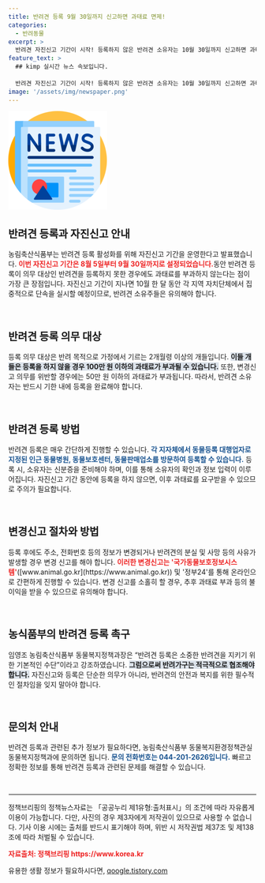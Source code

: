 ```yaml
---
title: 반려견 등록 9월 30일까지 신고하면 과태료 면제!
categories:
  - 반려동물
excerpt: >
  반려견 자진신고 기간이 시작! 등록하지 않은 반려견 소유자는 10월 30일까지 신고하면 과태료 면제. 반려견 보호의 첫걸음, 지금 바로 등록하세요!
feature_text: >
  ## kimp 실시간 뉴스 속보입니다.

  반려견 자진신고 기간이 시작! 등록하지 않은 반려견 소유자는 10월 30일까지 신고하면 과태료 면제. 반려견 보호의 첫걸음, 지금 바로 등록하세요!
image: '/assets/img/newspaper.png'
---
```


<p><img src="/assets/img/newspaper.png" alt="kimplant 속보" /></p>

<h2 data-ke-size="size26">반려견 등록과 자진신고 안내</h2>

<p data-ke-size="size16">농림축산식품부는 반려견 등록 활성화를 위해 자진신고 기간을 운영한다고 발표했습니다. <b><span style="color: #ee2323;">이번 자진신고 기간은 8월 5일부터 9월 30일까지로 설정되었습니다.</span></b>동안 반려견 등록이 의무 대상인 반려견을 등록하지 못한 경우에도 과태료를 부과하지 않는다는 점이 가장 큰 장점입니다. 자진신고 기간이 지나면 10월 한 달 동안 각 지역 자치단체에서 집중적으로 단속을 실시할 예정이므로, 반려견 소유주들은 유의해야 합니다.</p>

<p data-ke-size="size16">&nbsp;</p>

<h2 data-ke-size="size26">반려견 등록 의무 대상</h2>

<p data-ke-size="size16">등록 의무 대상은 반려 목적으로 가정에서 기르는 2개월령 이상의 개들입니다. <b><span style="background-color: #21538527;">이들 개들은 등록을 하지 않을 경우 100만 원 이하의 과태료가 부과될 수 있습니다.</span></b> 또한, 변경신고 의무를 위반할 경우에는 50만 원 이하의 과태료가 부과됩니다. 따라서, 반려견 소유자는 반드시 기한 내에 등록을 완료해야 합니다.</p>

<p data-ke-size="size16">&nbsp;</p>

<h2 data-ke-size="size26">반려견 등록 방법</h2>

<p data-ke-size="size16">반려견 등록은 매우 간단하게 진행할 수 있습니다. <b><span style="color: #1a5490;">각 지자체에서 동물등록 대행업자로 지정된 인근 동물병원, 동물보호센터, 동물판매업소를 방문하여 등록할 수 있습니다.</span></b> 등록 시, 소유자는 신분증을 준비해야 하며, 이를 통해 소유자의 확인과 정보 입력이 이루어집니다. 자진신고 기간 동안에 등록을 하지 않으면, 이후 과태료를 요구받을 수 있으므로 주의가 필요합니다.</p>

<p data-ke-size="size16">&nbsp;</p>

<h2 data-ke-size="size26">변경신고 절차와 방법</h2>

<p data-ke-size="size16">등록 후에도 주소, 전화번호 등의 정보가 변경되거나 반려견의 분실 및 사망 등의 사유가 발생할 경우 변경 신고를 해야 합니다. <b><span style="color: #ee2323;">이러한 변경신고는 '국가동물보호정보시스템'</span></b>([www.animal.go.kr](https://www.animal.go.kr)) 및 '정부24'를 통해 온라인으로 간편하게 진행할 수 있습니다. 변경 신고를 소홀히 할 경우, 추후 과태료 부과 등의 불이익을 받을 수 있으므로 유의해야 합니다.</p>

<p data-ke-size="size16">&nbsp;</p>

<h2 data-ke-size="size26">농식품부의 반려견 등록 촉구</h2>

<p data-ke-size="size16">임영조 농림축산식품부 동물복지정책과장은 “반려견 등록은 소중한 반려견을 지키기 위한 기본적인 수단”이라고 강조하였습니다. <b><span style="background-color: #21538527;">그럼으로써 반려가구는 적극적으로 협조해야 합니다.</span></b> 자진신고와 등록은 단순한 의무가 아니라, 반려견의 안전과 복지를 위한 필수적인 절차임을 잊지 말아야 합니다.</p>

<p data-ke-size="size16">&nbsp;</p>

<h2 data-ke-size="size26">문의처 안내</h2>

<p data-ke-size="size16">반려견 등록과 관련된 추가 정보가 필요하다면, 농림축산식품부 동물복지환경정책관실 동물복지정책과에 문의하면 됩니다. <b><span style="color: #1a5490;">문의 전화번호는 044-201-2626입니다.</span></b> 빠르고 정확한 정보를 통해 반려견 등록과 관련된 문제를 해결할 수 있습니다.</p>

<p data-ke-size="size16">&nbsp;</p>

<hr style="border: 1px solid #eee;">

<p data-ke-size="size16">정책브리핑의 정책뉴스자료는 「공공누리 제1유형:출처표시」의 조건에 따라 자유롭게 이용이 가능합니다. 다만, 사진의 경우 제3자에게 저작권이 있으므로 사용할 수 없습니다. 기사 이용 시에는 출처를 반드시 표기해야 하며, 위반 시 저작권법 제37조 및 제138조에 따라 처벌될 수 있습니다.</p>

<p data-ke-size="size16"><b><span style="color: #ee2323;">자료출처: 정책브리핑 https://www.korea.kr</span></b></p>
유용한 생활 정보가 필요하시다면, <a href="https://qoogle.tistory.com" rel="dofollow">qoogle.tistory.com</a>


